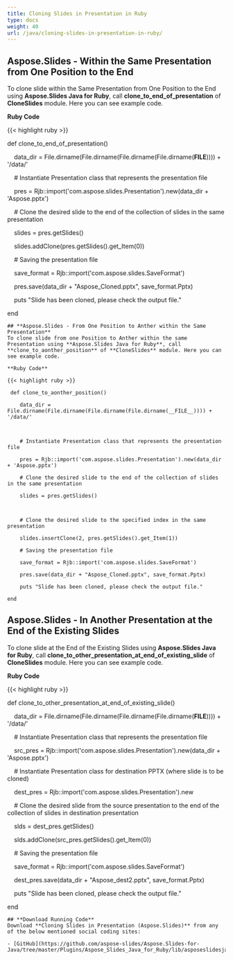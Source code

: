 ```yaml
---
title: Cloning Slides in Presentation in Ruby
type: docs
weight: 40
url: /java/cloning-slides-in-presentation-in-ruby/
---
```


## **Aspose.Slides - Within the Same Presentation from One Position to the End**
To clone slide within the Same Presentation from One Position to the End using **Aspose.Slides Java for Ruby**, call **clone_to_end_of_presentation** of **CloneSlides** module. Here you can see example code.

**Ruby Code**

{{< highlight ruby >}}

 def clone_to_end_of_presentation()

    data_dir = File.dirname(File.dirname(File.dirname(File.dirname(__FILE__)))) + '/data/'



    # Instantiate Presentation class that represents the presentation file

    pres = Rjb::import('com.aspose.slides.Presentation').new(data_dir + 'Aspose.pptx')

    # Clone the desired slide to the end of the collection of slides in the same presentation

    slides = pres.getSlides()

    slides.addClone(pres.getSlides().get_Item(0))

    # Saving the presentation file

    save_format = Rjb::import('com.aspose.slides.SaveFormat')

    pres.save(data_dir + "Aspose_Cloned.pptx", save_format.Pptx)

    puts "Slide has been cloned, please check the output file."

end

```
## **Aspose.Slides - From One Position to Anther within the Same Presentation**
To clone slide from one Position to Anther within the same Presentation using **Aspose.Slides Java for Ruby**, call **clone_to_aonther_position** of **CloneSlides** module. Here you can see example code.

**Ruby Code**

{{< highlight ruby >}}

 def clone_to_aonther_position()

    data_dir = File.dirname(File.dirname(File.dirname(File.dirname(__FILE__)))) + '/data/'



    # Instantiate Presentation class that represents the presentation file

    pres = Rjb::import('com.aspose.slides.Presentation').new(data_dir + 'Aspose.pptx')

    # Clone the desired slide to the end of the collection of slides in the same presentation

    slides = pres.getSlides()



    # Clone the desired slide to the specified index in the same presentation

    slides.insertClone(2, pres.getSlides().get_Item(1))

    # Saving the presentation file

    save_format = Rjb::import('com.aspose.slides.SaveFormat')

    pres.save(data_dir + "Aspose_Cloned.pptx", save_format.Pptx)

    puts "Slide has been cloned, please check the output file."

end

```
## **Aspose.Slides - In Another Presentation at the End of the Existing Slides**
To clone slide at the End of the Existing Slides using **Aspose.Slides Java for Ruby**, call **clone_to_other_presentation_at_end_of_existing_slide** of **CloneSlides** module. Here you can see example code.

**Ruby Code**

{{< highlight ruby >}}

 def clone_to_other_presentation_at_end_of_existing_slide()

    data_dir = File.dirname(File.dirname(File.dirname(File.dirname(__FILE__)))) + '/data/'



    # Instantiate Presentation class that represents the presentation file

    src_pres = Rjb::import('com.aspose.slides.Presentation').new(data_dir + 'Aspose.pptx')

    # Instantiate Presentation class for destination PPTX (where slide is to be cloned)

    dest_pres = Rjb::import('com.aspose.slides.Presentation').new

    # Clone the desired slide from the source presentation to the end of the collection of slides in destination presentation

    slds = dest_pres.getSlides()

    slds.addClone(src_pres.getSlides().get_Item(0))

    # Saving the presentation file

    save_format = Rjb::import('com.aspose.slides.SaveFormat')

    dest_pres.save(data_dir + "Aspose_dest2.pptx", save_format.Pptx)

    puts "Slide has been cloned, please check the output file."

end

```
## **Download Running Code**
Download **Cloning Slides in Presentation (Aspose.Slides)** from any of the below mentioned social coding sites:

- [GitHub](https://github.com/aspose-slides/Aspose.Slides-for-Java/tree/master/Plugins/Aspose_Slides_Java_for_Ruby/lib/asposeslidesjava/Slides/cloneslides.rb)
